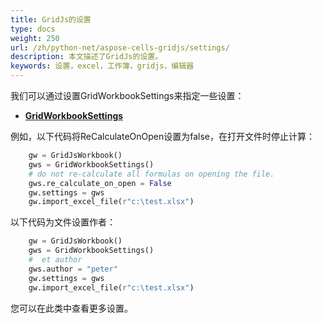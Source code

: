 ```yaml
---
title: GridJs的设置
type: docs
weight: 250
url: /zh/python-net/aspose-cells-gridjs/settings/
description: 本文描述了GridJs的设置。
keywords: 设置，excel，工作簿，gridjs，编辑器
---
```



我们可以通过设置GridWorkbookSettings来指定一些设置：


- **[GridWorkbookSettings](https://reference.aspose.com/cells/python-net/aspose.cellsgridjs/GridWorkbookSettings)**


例如，以下代码将ReCalculateOnOpen设置为false，在打开文件时停止计算：
```python
	gw = GridJsWorkbook()
	gws = GridWorkbookSettings()
	# do not re-calculate all formulas on opening the file.
	gws.re_calculate_on_open = False
	gw.settings = gws
	gw.import_excel_file(r"c:\test.xlsx")
```
 以下代码为文件设置作者：
```python
	gw = GridJsWorkbook()
	gws = GridWorkbookSettings()
	#  et author
	gws.author = "peter"
	gw.settings = gws
	gw.import_excel_file(r"c:\test.xlsx")
```
您可以在此类中查看更多设置。

